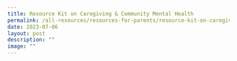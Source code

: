 ```yaml
---
title: Resource Kit on Caregiving & Community Mental Health
permalink: /all-resources/resources-for-parents/resource-kit-on-caregiving-and-community-mental-health/
date: 2023-07-06
layout: post
description: ""
image: ""
---
```

